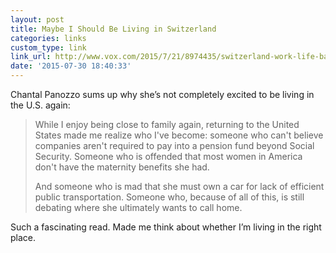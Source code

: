 ```yaml
---
layout: post
title: Maybe I Should Be Living in Switzerland
categories: links
custom_type: link
link_url: http://www.vox.com/2015/7/21/8974435/switzerland-work-life-balance
date: '2015-07-30 18:40:33'
---
```

Chantal Panozzo sums up why she’s not completely excited to be living in the U.S. again:

> While I enjoy being close to family again, returning to the United States made me realize who I've become: someone who can't believe companies aren't required to pay into a pension fund beyond Social Security. Someone who is offended that most women in America don't have the maternity benefits she had.
> 
> And someone who is mad that she must own a car for lack of efficient public transportation. Someone who, because of all of this, is still debating where she ultimately wants to call home.

Such a fascinating read. Made me think about whether I’m living in the right place.